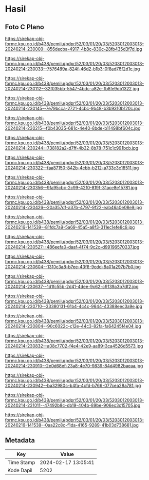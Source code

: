 # Hasil

## Foto C Plano

https://sirekap-obj-formc.kpu.go.id/b438/pemilu/pdpr/52/03/01/20/03/5203012003013-20240214-230000--856decba-4917-4b8c-830c-28fb435d3f7d.jpg

https://sirekap-obj-formc.kpu.go.id/b438/pemilu/pdpr/52/03/01/20/03/5203012003013-20240214-230033--7576489a-824f-46d2-b1b3-0f8ad76f2d1c.jpg

https://sirekap-obj-formc.kpu.go.id/b438/pemilu/pdpr/52/03/01/20/03/5203012003013-20240214-230112--32f035bb-5547-4bdc-a82e-fb8fe9db1322.jpg

https://sirekap-obj-formc.kpu.go.id/b438/pemilu/pdpr/52/03/01/20/03/5203012003013-20240214-230145--7e79bcca-2721-4cbc-9b48-b3b9310b120c.jpg

https://sirekap-obj-formc.kpu.go.id/b438/pemilu/pdpr/52/03/01/20/03/5203012003013-20240214-230215--f0b43035-681c-4e40-8bde-b11498bf604c.jpg

https://sirekap-obj-formc.kpu.go.id/b438/pemilu/pdpr/52/03/01/20/03/5203012003013-20240214-230244--738182a2-d7ff-4b32-8b78-751c1c991bcb.jpg

https://sirekap-obj-formc.kpu.go.id/b438/pemilu/pdpr/52/03/01/20/03/5203012003013-20240214-230322--faa87150-842b-4cbb-b212-a733c3c18511.jpg

https://sirekap-obj-formc.kpu.go.id/b438/pemilu/pdpr/52/03/01/20/03/5203012003013-20240214-230356--9fa95cbc-2c99-42f0-819f-31ace8e15781.jpg

https://sirekap-obj-formc.kpu.go.id/b438/pemilu/pdpr/52/03/01/20/03/5203012003013-20240214-230426--20a357df-a37b-4797-9f22-eab46a0e08e9.jpg

https://sirekap-obj-formc.kpu.go.id/b438/pemilu/pdpr/52/03/01/20/03/5203012003013-20240216-141539--81fdc7a9-5a69-45a5-a8f3-311ec1efe8c9.jpg

https://sirekap-obj-formc.kpu.go.id/b438/pemilu/pdpr/52/03/01/20/03/5203012003013-20240214-230527--486eefa0-daaf-4f74-9c2c-d99196570337.jpg

https://sirekap-obj-formc.kpu.go.id/b438/pemilu/pdpr/52/03/01/20/03/5203012003013-20240214-230604--1310c3a8-b7ee-43f8-9cdd-8a01a297b7b0.jpg

https://sirekap-obj-formc.kpu.go.id/b438/pemilu/pdpr/52/03/01/20/03/5203012003013-20240214-230637--1d1fc55b-2d41-4dee-9c62-c9139a3b7df2.jpg

https://sirekap-obj-formc.kpu.go.id/b438/pemilu/pdpr/52/03/01/20/03/5203012003013-20240214-230710--33380131-61b4-4c4c-9644-43388eec3a9e.jpg

https://sirekap-obj-formc.kpu.go.id/b438/pemilu/pdpr/52/03/01/20/03/5203012003013-20240214-230804--90c6022c-c12e-44c3-82fa-fa64245f4e04.jpg

https://sirekap-obj-formc.kpu.go.id/b438/pemilu/pdpr/52/03/01/20/03/5203012003013-20240214-230832--a08c7702-f4e4-42e9-aa89-3ca4526d5573.jpg

https://sirekap-obj-formc.kpu.go.id/b438/pemilu/pdpr/52/03/01/20/03/5203012003013-20240214-230910--2e0d68ef-23a8-4e70-9839-84d4982baeaa.jpg

https://sirekap-obj-formc.kpu.go.id/b438/pemilu/pdpr/52/03/01/20/03/5203012003013-20240214-230942--ba32980c-b4fa-4cfd-b766-077cea28a781.jpg

https://sirekap-obj-formc.kpu.go.id/b438/pemilu/pdpr/52/03/01/20/03/5203012003013-20240214-231011--47492b8c-db19-404b-89be-906ec3c15705.jpg

https://sirekap-obj-formc.kpu.go.id/b438/pemilu/pdpr/52/03/01/20/03/5203012003013-20240216-141538--0aa22c8c-f1da-4165-9289-41b03d738681.jpg


## Metadata

| Key        | Value               |
| ---------- | ------------------- |
| Time Stamp | 2024-02-17 13:05:41 |
| Kode Dapil | 5202                |



